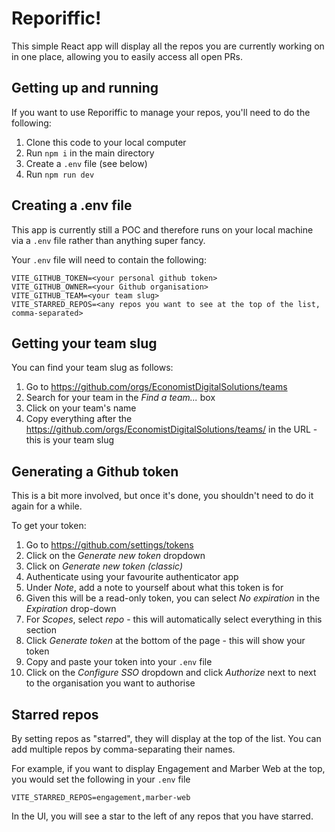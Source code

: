 # Reporiffic!

This simple React app will display all the repos you are currently working on in one place, allowing you to easily access all open PRs.

## Getting up and running

If you want to use Reporiffic to manage your repos, you'll need to do the following:

1. Clone this code to your local computer
1. Run `npm i` in the main directory
1. Create a `.env` file (see below)
1. Run `npm run dev`

## Creating a .env file

This app is currently still a POC and therefore runs on your local machine via a `.env` file rather than anything super fancy.

Your `.env` file will need to contain the following:

```
VITE_GITHUB_TOKEN=<your personal github token>
VITE_GITHUB_OWNER=<your Github organisation>
VITE_GITHUB_TEAM=<your team slug>
VITE_STARRED_REPOS=<any repos you want to see at the top of the list, comma-separated>
```

## Getting your team slug

You can find your team slug as follows:

1. Go to https://github.com/orgs/EconomistDigitalSolutions/teams
1. Search for your team in the _Find a team..._ box
1. Click on your team's name
1. Copy everything after the https://github.com/orgs/EconomistDigitalSolutions/teams/ in the URL - this is your team slug

## Generating a Github token

This is a bit more involved, but once it's done, you shouldn't need to do it again for a while.

To get your token:

1. Go to https://github.com/settings/tokens
1. Click on the _Generate new token_ dropdown
1. Click on _Generate new token (classic)_
1. Authenticate using your favourite authenticator app
1. Under _Note_, add a note to yourself about what this token is for
1. Given this will be a read-only token, you can select _No expiration_ in the _Expiration_ drop-down
1. For _Scopes_, select _repo_ - this will automatically select everything in this section
1. Click _Generate token_ at the bottom of the page - this will show your token
1. Copy and paste your token into your `.env` file
1. Click on the _Configure SSO_ dropdown and click _Authorize_ next to next to the organisation you want to authorise

## Starred repos

By setting repos as "starred", they will display at the top of the list. You can add multiple repos by comma-separating their names.

For example, if you want to display Engagement and Marber Web at the top, you would set the following in your `.env` file

```
VITE_STARRED_REPOS=engagement,marber-web
```

In the UI, you will see a star to the left of any repos that you have starred.
